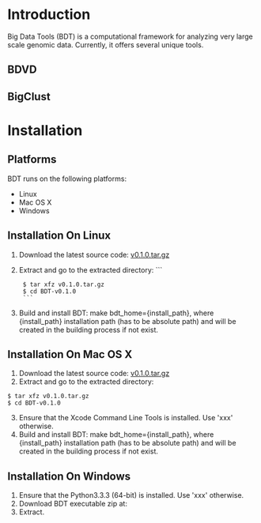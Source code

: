 # Introduction
Big Data Tools (BDT) is a computational framework for analyzing very large scale genomic data. Currently, it offers several unique tools.

## BDVD

## BigClust

# Installation
## Platforms
BDT runs on the following platforms:
- Linux
- Mac OS X
- Windows

## Installation On Linux
1. Download the latest source code:  [v0.1.0.tar.gz](https://github.com/fangdu64/BDT/archive/v0.1.0.tar.gz)
2. Extract and go to the extracted directory:
        ```
        
        $ tar xfz v0.1.0.tar.gz
        $ cd BDT-v0.1.0
        ```
3. Build and install BDT: make bdt_home={install_path}, where {install_path} installation path (has to be absolute path) and will be created in the building process if not exist.

## Installation On Mac OS X
1. Download the latest source code:  [v0.1.0.tar.gz](https://github.com/fangdu64/BDT/archive/v0.1.0.tar.gz)
2. Extract and go to the extracted directory:
  ```
  $ tar xfz v0.1.0.tar.gz
  $ cd BDT-v0.1.0
  ```
3. Ensure that the Xcode Command Line Tools is installed. Use 'xxx' otherwise.
4. Build and install BDT: make bdt_home={install_path}, where {install_path} installation path (has to be absolute path) and will be created in the building process if not exist.

## Installation On Windows
1. Ensure that the Python3.3.3 (64-bit) is installed. Use 'xxx' otherwise.
2. Download BDT executable zip at:
3. Extract.

